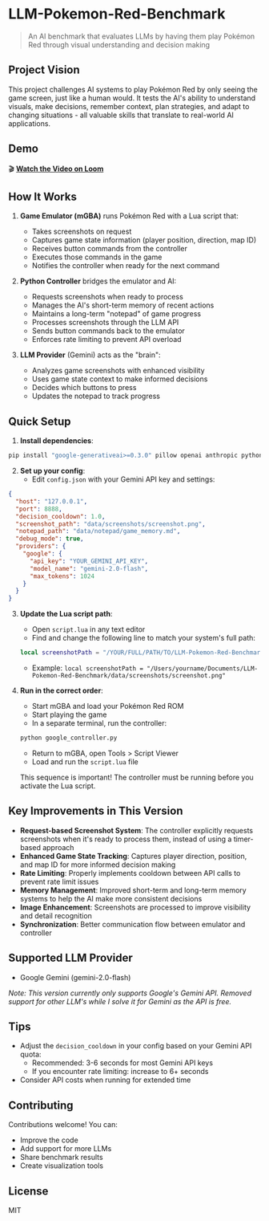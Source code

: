 # LLM-Pokemon-Red-Benchmark

> An AI benchmark that evaluates LLMs by having them play Pokémon Red through visual understanding and decision making

## Project Vision

This project challenges AI systems to play Pokémon Red by only seeing the game screen, just like a human would. It tests the AI's ability to understand visuals, make decisions, remember context, plan strategies, and adapt to changing situations - all valuable skills that translate to real-world AI applications.

## Demo

🎬 [**Watch the Video on Loom**](https://www.loom.com/share/bf5114789d4a4a9fb6fefa5488e7a15f?sid=dbbdeb60-9f4f-4f39-af26-bd68f6935c5e)

## How It Works

1. **Game Emulator (mGBA)** runs Pokémon Red with a Lua script that:
   - Takes screenshots on request
   - Captures game state information (player position, direction, map ID)
   - Receives button commands from the controller
   - Executes those commands in the game
   - Notifies the controller when ready for the next command

2. **Python Controller** bridges the emulator and AI:
   - Requests screenshots when ready to process
   - Manages the AI's short-term memory of recent actions
   - Maintains a long-term "notepad" of game progress
   - Processes screenshots through the LLM API
   - Sends button commands back to the emulator
   - Enforces rate limiting to prevent API overload

3. **LLM Provider** (Gemini) acts as the "brain":
   - Analyzes game screenshots with enhanced visibility
   - Uses game state context to make informed decisions
   - Decides which buttons to press
   - Updates the notepad to track progress

## Quick Setup

1. **Install dependencies**:
```bash
pip install "google-generativeai>=0.3.0" pillow openai anthropic python-dotenv
```

2. **Set up your config**:
   - Edit `config.json` with your Gemini API key and settings:
```json
{
  "host": "127.0.0.1",
  "port": 8888,
  "decision_cooldown": 1.0,
  "screenshot_path": "data/screenshots/screenshot.png",
  "notepad_path": "data/notepad/game_memory.md",
  "debug_mode": true,
  "providers": {
    "google": {
      "api_key": "YOUR_GEMINI_API_KEY",
      "model_name": "gemini-2.0-flash",
      "max_tokens": 1024
    }
  }
}
```

3. **Update the Lua script path**:
   - Open `script.lua` in any text editor
   - Find and change the following line to match your system's full path:
   ```lua
   local screenshotPath = "/YOUR/FULL/PATH/TO/LLM-Pokemon-Red-Benchmark/data/screenshots/screenshot.png"
   ```
   - Example: `local screenshotPath = "/Users/yourname/Documents/LLM-Pokemon-Red-Benchmark/data/screenshots/screenshot.png"`

4. **Run in the correct order**:
   - Start mGBA and load your Pokémon Red ROM
   - Start playing the game
   - In a separate terminal, run the controller:
   ```bash
   python google_controller.py
   ```
   - Return to mGBA, open Tools > Script Viewer
   - Load and run the `script.lua` file
   
   This sequence is important! The controller must be running before you activate the Lua script.

## Key Improvements in This Version

- **Request-based Screenshot System**: The controller explicitly requests screenshots when it's ready to process them, instead of using a timer-based approach
- **Enhanced Game State Tracking**: Captures player direction, position, and map ID for more informed decision making
- **Rate Limiting**: Properly implements cooldown between API calls to prevent rate limit issues
- **Memory Management**: Improved short-term and long-term memory systems to help the AI make more consistent decisions
- **Image Enhancement**: Screenshots are processed to improve visibility and detail recognition
- **Synchronization**: Better communication flow between emulator and controller

## Supported LLM Provider

- Google Gemini (gemini-2.0-flash)

*Note: This version currently only supports Google's Gemini API. Removed support for other LLM's while I solve it for Gemini as the API is free.*

## Tips

- Adjust the `decision_cooldown` in your config based on your Gemini API quota:
  - Recommended: 3-6 seconds for most Gemini API keys
  - If you encounter rate limiting: increase to 6+ seconds
- Consider API costs when running for extended time

## Contributing

Contributions welcome! You can:
- Improve the code
- Add support for more LLMs
- Share benchmark results
- Create visualization tools

## License

MIT